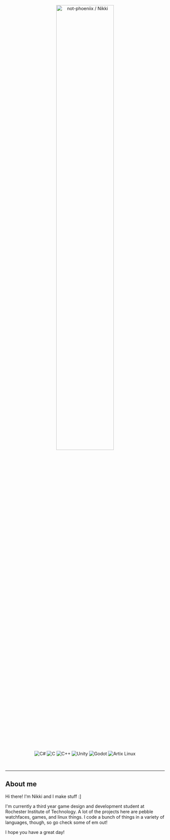 <p align="center">
    <img src="assets/banner.gif" alt="not-phoeniix / Nikki" width=60%>
</p>

<p align="center">
    <img src="https://img.shields.io/badge/C%23-239120?style=for-the-badge&logo=c-sharp&logoColor=white" alt="C#">
    <img src="https://img.shields.io/badge/C-00599C?style=for-the-badge&logo=c&logoColor=white" alt="C">
    <img src="https://img.shields.io/badge/C%2B%2B-00599C?style=for-the-badge&logo=c%2B%2B&logoColor=white" alt="C++">
    <img src="https://img.shields.io/badge/Unity-100000?style=for-the-badge&logo=unity&logoColor=white" alt="Unity">
    <img src="https://img.shields.io/badge/Godot-478CBF?style=for-the-badge&logo=GodotEngine&logoColor=white" alt="Godot">
    <img src="https://img.shields.io/badge/Artix_Linux-10A0CC?style=for-the-badge&logo=artix-linux&logoColor=white" alt="Artix Linux">
</p>

<br>

<hr>

## About me

Hi there! I'm Nikki and I make stuff :]

I'm currently a third year game design and development student at Rochester Institute of Technology. A lot of the projects here are pebble watchfaces, games, and linux things. I code a bunch of things in a variety of languages, though, so go check some of em out!

I hope you have a great day!
